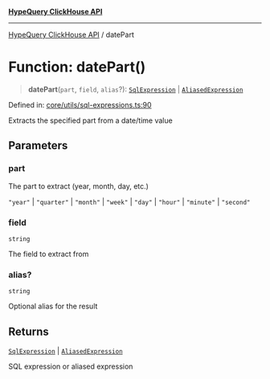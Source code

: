 [**HypeQuery ClickHouse API**](../README.md)

***

[HypeQuery ClickHouse API](../globals.md) / datePart

# Function: datePart()

> **datePart**(`part`, `field`, `alias`?): [`SqlExpression`](../interfaces/SqlExpression.md) \| [`AliasedExpression`](../interfaces/AliasedExpression.md)

Defined in: [core/utils/sql-expressions.ts:90](https://github.com/hypequery/hypequery/blob/ae4f4eab4c2fdf4856fe5bd7c69fb922444337a1/packages/clickhouse/src/core/utils/sql-expressions.ts#L90)

Extracts the specified part from a date/time value

## Parameters

### part

The part to extract (year, month, day, etc.)

`"year"` | `"quarter"` | `"month"` | `"week"` | `"day"` | `"hour"` | `"minute"` | `"second"`

### field

`string`

The field to extract from

### alias?

`string`

Optional alias for the result

## Returns

[`SqlExpression`](../interfaces/SqlExpression.md) \| [`AliasedExpression`](../interfaces/AliasedExpression.md)

SQL expression or aliased expression
